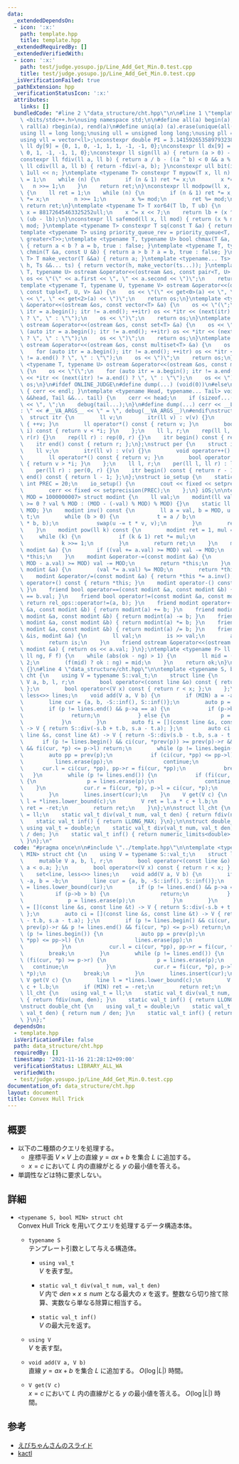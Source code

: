 ```yaml
---
data:
  _extendedDependsOn:
  - icon: ':x:'
    path: template.hpp
    title: template.hpp
  _extendedRequiredBy: []
  _extendedVerifiedWith:
  - icon: ':x:'
    path: test/judge.yosupo.jp/Line_Add_Get_Min.0.test.cpp
    title: test/judge.yosupo.jp/Line_Add_Get_Min.0.test.cpp
  _isVerificationFailed: true
  _pathExtension: hpp
  _verificationStatusIcon: ':x:'
  attributes:
    links: []
  bundledCode: "#line 2 \"data_structure/cht.hpp\"\n\n#line 1 \"template.hpp\"\n#include\
    \ <bits/stdc++.h>\nusing namespace std;\n\n#define all(a) begin(a), end(a)\n#define\
    \ rall(a) rbegin(a), rend(a)\n#define uniq(a) (a).erase(unique(all(a)), (a).end())\n\
    using ll = long long;\nusing ull = unsigned long long;\nusing pll = pair<ll, ll>;\n\
    using vll = vector<ll>;\nconstexpr double PI = 3.14159265358979323846;\nconstexpr\
    \ ll dy[9] = {0, 1, 0, -1, 1, 1, -1, -1, 0};\nconstexpr ll dx[9] = {1, 0, -1,\
    \ 0, 1, -1, -1, 1, 0};\nconstexpr ll sign(ll a) { return (a > 0) - (a < 0); }\n\
    constexpr ll fdiv(ll a, ll b) { return a / b - ((a ^ b) < 0 && a % b); }\nconstexpr\
    \ ll cdiv(ll a, ll b) { return -fdiv(-a, b); }\nconstexpr ull bit(int n) { return\
    \ 1ull << n; }\ntemplate <typename T> constexpr T mypow(T x, ll n) {\n    T ret\
    \ = 1;\n    while (n) {\n        if (n & 1) ret *= x;\n        x *= x;\n     \
    \   n >>= 1;\n    }\n    return ret;\n}\nconstexpr ll modpow(ll x, ll n, ll mod)\
    \ {\n    ll ret = 1;\n    while (n) {\n        if (n & 1) ret *= x;\n        x\
    \ *= x;\n        n >>= 1;\n        x %= mod;\n        ret %= mod;\n    }\n   \
    \ return ret;\n}\ntemplate <typename T> T xor64(T lb, T ub) {\n    static ull\
    \ x = 88172645463325252ull;\n    x ^= x << 7;\n    return lb + (x ^= x >> 9) %\
    \ (ub - lb);\n}\nconstexpr ll safemod(ll x, ll mod) { return (x % mod + mod) %\
    \ mod; }\ntemplate <typename T> constexpr T sq(const T &a) { return a * a; }\n\
    template <typename T> using priority_queue_rev = priority_queue<T, vector<T>,\
    \ greater<T>>;\ntemplate <typename T, typename U> bool chmax(T &a, const U &b)\
    \ { return a < b ? a = b, true : false; }\ntemplate <typename T, typename U> bool\
    \ chmin(T &a, const U &b) { return a > b ? a = b, true : false; }\ntemplate <typename\
    \ T> T make_vector(T &&a) { return a; }\ntemplate <typename... Ts> auto make_vector(int\
    \ h, Ts &&... ts) { return vector(h, make_vector(ts...)); }\ntemplate <typename\
    \ T, typename U> ostream &operator<<(ostream &os, const pair<T, U> &a) {\n   \
    \ os << \"(\" << a.first << \", \" << a.second << \")\";\n    return os;\n}\n\
    template <typename T, typename U, typename V> ostream &operator<<(ostream &os,\
    \ const tuple<T, U, V> &a) {\n    os << \"(\" << get<0>(a) << \", \" << get<1>(a)\
    \ << \", \" << get<2>(a) << \")\";\n    return os;\n}\ntemplate <typename T> ostream\
    \ &operator<<(ostream &os, const vector<T> &a) {\n    os << \"(\";\n    for (auto\
    \ itr = a.begin(); itr != a.end(); ++itr) os << *itr << (next(itr) != a.end()\
    \ ? \", \" : \"\");\n    os << \")\";\n    return os;\n}\ntemplate <typename T>\
    \ ostream &operator<<(ostream &os, const set<T> &a) {\n    os << \"(\";\n    for\
    \ (auto itr = a.begin(); itr != a.end(); ++itr) os << *itr << (next(itr) != a.end()\
    \ ? \", \" : \"\");\n    os << \")\";\n    return os;\n}\ntemplate <typename T>\
    \ ostream &operator<<(ostream &os, const multiset<T> &a) {\n    os << \"(\";\n\
    \    for (auto itr = a.begin(); itr != a.end(); ++itr) os << *itr << (next(itr)\
    \ != a.end() ? \", \" : \"\");\n    os << \")\";\n    return os;\n}\ntemplate\
    \ <typename T, typename U> ostream &operator<<(ostream &os, const map<T, U> &a)\
    \ {\n    os << \"(\";\n    for (auto itr = a.begin(); itr != a.end(); ++itr) os\
    \ << *itr << (next(itr) != a.end() ? \", \" : \"\");\n    os << \")\";\n    return\
    \ os;\n}\n#ifdef ONLINE_JUDGE\n#define dump(...) (void(0))\n#else\nvoid debug()\
    \ { cerr << endl; }\ntemplate <typename Head, typename... Tail> void debug(Head\
    \ &&head, Tail &&... tail) {\n    cerr << head;\n    if (sizeof...(Tail)) cerr\
    \ << \", \";\n    debug(tail...);\n}\n#define dump(...) cerr << __LINE__ << \"\
    : \" << #__VA_ARGS__ << \" = \", debug(__VA_ARGS__)\n#endif\nstruct rep {\n  \
    \  struct itr {\n        ll v;\n        itr(ll v) : v(v) {}\n        void operator++()\
    \ { ++v; }\n        ll operator*() const { return v; }\n        bool operator!=(itr\
    \ i) const { return v < *i; }\n    };\n    ll l, r;\n    rep(ll l, ll r) : l(l),\
    \ r(r) {}\n    rep(ll r) : rep(0, r) {}\n    itr begin() const { return l; };\n\
    \    itr end() const { return r; };\n};\nstruct per {\n    struct itr {\n    \
    \    ll v;\n        itr(ll v) : v(v) {}\n        void operator++() { --v; }\n\
    \        ll operator*() const { return v; }\n        bool operator!=(itr i) const\
    \ { return v > *i; }\n    };\n    ll l, r;\n    per(ll l, ll r) : l(l), r(r) {}\n\
    \    per(ll r) : per(0, r) {}\n    itr begin() const { return r - 1; };\n    itr\
    \ end() const { return l - 1; };\n};\nstruct io_setup {\n    static constexpr\
    \ int PREC = 20;\n    io_setup() {\n        cout << fixed << setprecision(PREC);\n\
    \        cerr << fixed << setprecision(PREC);\n    };\n} iOS;\n\ntemplate <ll\
    \ MOD = 1000000007> struct modint {\n    ll val;\n    modint(ll val = 0) : val(val\
    \ >= 0 ? val % MOD : (MOD - (-val) % MOD) % MOD) {}\n    static ll mod() { return\
    \ MOD; }\n    modint inv() const {\n        ll a = val, b = MOD, u = 1, v = 0,\
    \ t;\n        while (b > 0) {\n            t = a / b;\n            swap(a -= t\
    \ * b, b);\n            swap(u -= t * v, v);\n        }\n        return modint(u);\n\
    \    }\n    modint pow(ll k) const {\n        modint ret = 1, mul = val;\n   \
    \     while (k) {\n            if (k & 1) ret *= mul;\n            mul *= mul;\n\
    \            k >>= 1;\n        }\n        return ret;\n    }\n    modint &operator+=(const\
    \ modint &a) {\n        if ((val += a.val) >= MOD) val -= MOD;\n        return\
    \ *this;\n    }\n    modint &operator-=(const modint &a) {\n        if ((val +=\
    \ MOD - a.val) >= MOD) val -= MOD;\n        return *this;\n    }\n    modint &operator*=(const\
    \ modint &a) {\n        (val *= a.val) %= MOD;\n        return *this;\n    }\n\
    \    modint &operator/=(const modint &a) { return *this *= a.inv(); }\n    modint\
    \ operator+() const { return *this; }\n    modint operator-() const { return modint(-val);\
    \ }\n    friend bool operator==(const modint &a, const modint &b) { return a.val\
    \ == b.val; }\n    friend bool operator!=(const modint &a, const modint &b) {\
    \ return rel_ops::operator!=(a, b); }\n    friend modint operator+(const modint\
    \ &a, const modint &b) { return modint(a) += b; }\n    friend modint operator-(const\
    \ modint &a, const modint &b) { return modint(a) -= b; }\n    friend modint operator*(const\
    \ modint &a, const modint &b) { return modint(a) *= b; }\n    friend modint operator/(const\
    \ modint &a, const modint &b) { return modint(a) /= b; }\n    friend istream &operator>>(istream\
    \ &is, modint &a) {\n        ll val;\n        is >> val;\n        a = modint(val);\n\
    \        return is;\n    }\n    friend ostream &operator<<(ostream &os, const\
    \ modint &a) { return os << a.val; }\n};\ntemplate <typename F> ll bisect(ll ok,\
    \ ll ng, F f) {\n    while (abs(ok - ng) > 1) {\n        ll mid = (ok + ng) /\
    \ 2;\n        (f(mid) ? ok : ng) = mid;\n    }\n    return ok;\n}\n\nint main()\
    \ {}\n#line 4 \"data_structure/cht.hpp\"\n\ntemplate <typename S, bool MIN> struct\
    \ cht {\n    using V = typename S::val_t;\n    struct line {\n        mutable\
    \ V a, b, l, r;\n        bool operator<(const line &o) const { return a < o.a;\
    \ };\n        bool operator<(V x) const { return r < x; };\n    };\n    set<line,\
    \ less<>> lines;\n    void add(V a, V b) {\n        if (MIN) a = -a, b = -b;\n\
    \        line cur = {a, b, -S::inf(), S::inf()};\n        auto p = lines.lower_bound(cur);\n\
    \        if (p != lines.end() && p->a == a) {\n            if (p->b > b) {\n \
    \               return;\n            } else {\n                p = lines.erase(p);\n\
    \            }\n        }\n        auto fi = [](const line &s, const line &t)\
    \ -> V { return S::div(-s.b + t.b, s.a - t.a); };\n        auto ci = [](const\
    \ line &s, const line &t) -> V { return -S::div(s.b - t.b, s.a - t.a); };\n  \
    \      if (p != lines.begin() && ci(cur, *prev(p)) >= prev(p)->r && p != lines.end()\
    \ && fi(cur, *p) <= p->l) return;\n        while (p != lines.begin()) {\n    \
    \        auto pp = prev(p);\n            if (ci(cur, *pp) <= pp->l) {\n      \
    \          lines.erase(pp);\n                continue;\n            }\n      \
    \      cur.l = ci(cur, *pp), pp->r = fi(cur, *pp);\n            break;\n     \
    \   }\n        while (p != lines.end()) {\n            if (fi(cur, *p) >= p->r)\
    \ {\n                p = lines.erase(p);\n                continue;\n        \
    \    }\n            cur.r = fi(cur, *p), p->l = ci(cur, *p);\n            break;\n\
    \        }\n        lines.insert(cur);\n    }\n    V get(V c) {\n        line\
    \ l = *lines.lower_bound(c);\n        V ret = l.a * c + l.b;\n        if (MIN)\
    \ ret = -ret;\n        return ret;\n    }\n};\n\nstruct ll_cht {\n    using val_t\
    \ = ll;\n    static val_t div(val_t num, val_t den) { return fdiv(num, den); }\n\
    \    static val_t inf() { return LLONG_MAX; }\n};\n\nstruct double_cht {\n   \
    \ using val_t = double;\n    static val_t div(val_t num, val_t den) { return num\
    \ / den; }\n    static val_t inf() { return numeric_limits<double>::infinity();\
    \ }\n};\n"
  code: "#pragma once\n\n#include \"../template.hpp\"\n\ntemplate <typename S, bool\
    \ MIN> struct cht {\n    using V = typename S::val_t;\n    struct line {\n   \
    \     mutable V a, b, l, r;\n        bool operator<(const line &o) const { return\
    \ a < o.a; };\n        bool operator<(V x) const { return r < x; };\n    };\n\
    \    set<line, less<>> lines;\n    void add(V a, V b) {\n        if (MIN) a =\
    \ -a, b = -b;\n        line cur = {a, b, -S::inf(), S::inf()};\n        auto p\
    \ = lines.lower_bound(cur);\n        if (p != lines.end() && p->a == a) {\n  \
    \          if (p->b > b) {\n                return;\n            } else {\n  \
    \              p = lines.erase(p);\n            }\n        }\n        auto fi\
    \ = [](const line &s, const line &t) -> V { return S::div(-s.b + t.b, s.a - t.a);\
    \ };\n        auto ci = [](const line &s, const line &t) -> V { return -S::div(s.b\
    \ - t.b, s.a - t.a); };\n        if (p != lines.begin() && ci(cur, *prev(p)) >=\
    \ prev(p)->r && p != lines.end() && fi(cur, *p) <= p->l) return;\n        while\
    \ (p != lines.begin()) {\n            auto pp = prev(p);\n            if (ci(cur,\
    \ *pp) <= pp->l) {\n                lines.erase(pp);\n                continue;\n\
    \            }\n            cur.l = ci(cur, *pp), pp->r = fi(cur, *pp);\n    \
    \        break;\n        }\n        while (p != lines.end()) {\n            if\
    \ (fi(cur, *p) >= p->r) {\n                p = lines.erase(p);\n             \
    \   continue;\n            }\n            cur.r = fi(cur, *p), p->l = ci(cur,\
    \ *p);\n            break;\n        }\n        lines.insert(cur);\n    }\n   \
    \ V get(V c) {\n        line l = *lines.lower_bound(c);\n        V ret = l.a *\
    \ c + l.b;\n        if (MIN) ret = -ret;\n        return ret;\n    }\n};\n\nstruct\
    \ ll_cht {\n    using val_t = ll;\n    static val_t div(val_t num, val_t den)\
    \ { return fdiv(num, den); }\n    static val_t inf() { return LLONG_MAX; }\n};\n\
    \nstruct double_cht {\n    using val_t = double;\n    static val_t div(val_t num,\
    \ val_t den) { return num / den; }\n    static val_t inf() { return numeric_limits<double>::infinity();\
    \ }\n};"
  dependsOn:
  - template.hpp
  isVerificationFile: false
  path: data_structure/cht.hpp
  requiredBy: []
  timestamp: '2021-11-16 21:28:12+09:00'
  verificationStatus: LIBRARY_ALL_WA
  verifiedWith:
  - test/judge.yosupo.jp/Line_Add_Get_Min.0.test.cpp
documentation_of: data_structure/cht.hpp
layout: document
title: Convex Hull Trick
---
```


## 概要
- 以下の二種類のクエリを処理する。
    - 座標平面 $V \times V$ 上の直線 $y=ax+b$ を集合 $L$ に追加する。
    - $x=c$ において $L$ 内の直線がとる $y$ の最小値を答える。
- 単調性などは特に要求しない。

## 詳細
- `<typename S, bool MIN> struct cht`  
    Convex Hull Trick を用いてクエリを処理するデータ構造本体。

    - `typename S`  
        テンプレート引数として与える構造体。

        - `using val_t`  
            $V$ を表す型。

        - `static val_t div(val_t num, val_t den)`  
            $V$ 内で $den \times x \leq num$ となる最大の $x$ を返す。整数なら切り捨て除算、実数なら単なる除算に相当する。

        - `static val_t inf()`  
            $V$ の最大元を返す。

    - `using V`  
        $V$ を表す型。

    - `void add(V a, V b)`  
        直線 $y=ax+b$ を集合 $L$ に追加する。 $O(\log |L|)$ 時間。

    - `V get(V c)`  
        $x=c$ において $L$ 内の直線がとる $y$ の最小値を答える。 $O(\log |L|)$ 時間。

## 参考
- [えびちゃんさんのスライド](https://hcpc-hokudai.github.io/archive/algorithm_convex_hull_trick_001.pdf)
- [kactl](https://github.com/kth-competitive-programming/kactl/blob/main/content/data-structures/LineContainer.h)